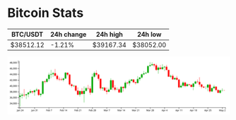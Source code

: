 # Bitcoin Stats

BTC/USDT|24h change|24h high|24h low|
|---|---|---|---|
|$38512.12|-1.21%|$39167.34|$38052.00|

<img src="./chart.svg">
